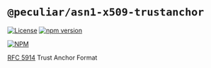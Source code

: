 # `@peculiar/asn1-x509-trustanchor`

[![License](https://img.shields.io/badge/license-MIT-green.svg?style=flat)](https://raw.githubusercontent.com/PeculiarVentures/asn1-schema/master/packages/x509-trustanchor/LICENSE.md)
[![npm version](https://badge.fury.io/js/%40peculiar%2Fasn1-x509-trustanchor.svg)](https://badge.fury.io/js/%40peculiar%2Fasn1-x509-trustanchor)
  
[![NPM](https://nodei.co/npm/@peculiar/asn1-x509-trustanchor.png)](https://nodei.co/npm/@peculiar/asn1-x509-trustanchor/)

[RFC 5914](https://tools.ietf.org/html/rfc5914) Trust Anchor Format